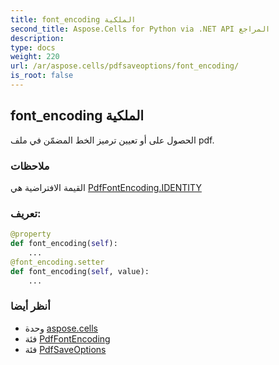 ```yaml
---
title: font_encoding الملكية
second_title: Aspose.Cells for Python via .NET API المراجع
description:
type: docs
weight: 220
url: /ar/aspose.cells/pdfsaveoptions/font_encoding/
is_root: false
---
```

##  font_encoding الملكية

الحصول على أو تعيين ترميز الخط المضمّن في ملف pdf.

###  ملاحظات

القيمة الافتراضية هي [PdfFontEncoding.IDENTITY](/cells/python-net/ar/aspose.cells.rendering/pdffontencoding#IDENTITY)
###  تعريف:
```python
@property
def font_encoding(self):
    ...
@font_encoding.setter
def font_encoding(self, value):
    ...
```

###  أنظر أيضا
* وحدة [aspose.cells](../../)
* فئة [PdfFontEncoding](/cells/python-net/ar/aspose.cells.rendering/pdffontencoding)
* فئة [PdfSaveOptions](/cells/python-net/ar/aspose.cells/pdfsaveoptions)
